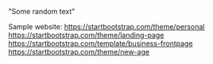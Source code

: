 "Some random text" 


Sample website:
https://startbootstrap.com/theme/personal
https://startbootstrap.com/theme/landing-page
https://startbootstrap.com/template/business-frontpage
https://startbootstrap.com/theme/new-age